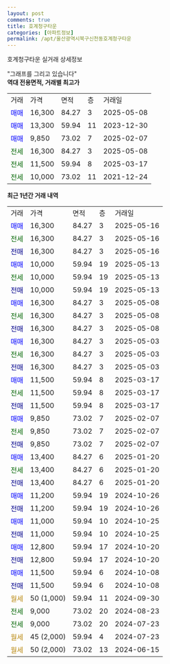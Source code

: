 ```yaml
---
layout: post
comments: true
title: 호계청구타운
categories: [아파트정보]
permalink: /apt/울산광역시북구신천동호계청구타운
---
```


호계청구타운 실거래 상세정보

<script type="text/javascript">
  google.charts.load('current', {'packages':['line', 'corechart']});
  google.charts.setOnLoadCallback(drawChart);

  function drawChart() {
    var data = new google.visualization.DataTable();
    data.addColumn('date', '거래일');
    data.addColumn('number', "매매");
    data.addColumn('number', "전세");
    data.addColumn('number', "전매");

    data.addRows([[new Date(Date.parse("2025-05-16")), 16300, null, null], [new Date(Date.parse("2025-05-16")), null, 16300, null], [new Date(Date.parse("2025-05-16")), null, null, 16300], [new Date(Date.parse("2025-05-13")), 10000, null, null], [new Date(Date.parse("2025-05-13")), null, 10000, null], [new Date(Date.parse("2025-05-13")), null, null, 10000], [new Date(Date.parse("2025-05-08")), 16300, null, null], [new Date(Date.parse("2025-05-08")), null, 16300, null], [new Date(Date.parse("2025-05-08")), null, null, 16300], [new Date(Date.parse("2025-05-03")), 16300, null, null], [new Date(Date.parse("2025-05-03")), null, 16300, null], [new Date(Date.parse("2025-05-03")), null, null, 16300], [new Date(Date.parse("2025-03-17")), 11500, null, null], [new Date(Date.parse("2025-03-17")), null, 11500, null], [new Date(Date.parse("2025-03-17")), null, null, 11500], [new Date(Date.parse("2025-02-07")), 9850, null, null], [new Date(Date.parse("2025-02-07")), null, 9850, null], [new Date(Date.parse("2025-02-07")), null, null, 9850], [new Date(Date.parse("2025-01-20")), 13400, null, null], [new Date(Date.parse("2025-01-20")), null, 13400, null], [new Date(Date.parse("2025-01-20")), null, null, 13400], [new Date(Date.parse("2024-10-26")), 11200, null, null], [new Date(Date.parse("2024-10-26")), null, null, 11200], [new Date(Date.parse("2024-10-25")), 11000, null, null], [new Date(Date.parse("2024-10-25")), null, null, 11000], [new Date(Date.parse("2024-10-20")), 12800, null, null], [new Date(Date.parse("2024-10-20")), null, null, 12800], [new Date(Date.parse("2024-10-08")), 11500, null, null], [new Date(Date.parse("2024-10-08")), null, null, 11500], [new Date(Date.parse("2024-09-30")), null, null, null], [new Date(Date.parse("2024-08-23")), null, 9000, null], [new Date(Date.parse("2024-07-23")), null, 9000, null], [new Date(Date.parse("2024-07-23")), null, null, null], [new Date(Date.parse("2024-06-15")), null, null, null]]);

    var options = {
      hAxis: {
        format: 'yyyy/MM/dd'
      },    
      lineWidth: 0,
      pointsVisible: true,    
      title: '최근 1년간 유형별 실거래가 분포',
      legend: { position: 'bottom' }
    };

    var formatter = new google.visualization.NumberFormat({pattern:'###,###'} );
    formatter.format(data, 1);
    formatter.format(data, 2);
    
    setTimeout(function() {
        var chart = new google.visualization.LineChart(document.getElementById('columnchart_material'));
        chart.draw(data, (options));
        document.getElementById('loading').style.display = 'none';
    }, 200);
  }
</script>


<div id="loading" style="z-index:20; display: block; margin-left: 0px">"그래프를 그리고 있습니다"</div>
<div id="columnchart_material" style="width: 95%; margin-left: 0px; display: block"></div>
<!-- contents start -->
<b>역대 전용면적, 거래별 최고가</b>
<table class="sortable">
    <tr>
      <td>거래</td>
      <td>가격</td>
      <td>면적</td>
      <td>층</td>
      <td>거래일</td>
    </tr>
        <tr>
          <td><a style="color: blue">매매</a></td>
          <td>16,300</td>
          <td>84.27</td>
          <td>3</td>
          <td>2025-05-08</td>
        </tr>            <tr>
          <td><a style="color: blue">매매</a></td>
          <td>13,300</td>
          <td>59.94</td>
          <td>11</td>
          <td>2023-12-30</td>
        </tr>            <tr>
          <td><a style="color: blue">매매</a></td>
          <td>9,850</td>
          <td>73.02</td>
          <td>7</td>
          <td>2025-02-07</td>
        </tr>        
        <tr>
              <td><a style="color: darkgreen">전세</a></td>
              <td>16,300</td>
              <td>84.27</td>
              <td>3</td>
              <td>2025-05-08</td>
            </tr>            <tr>
              <td><a style="color: darkgreen">전세</a></td>
              <td>11,500</td>
              <td>59.94</td>
              <td>8</td>
              <td>2025-03-17</td>
            </tr>            <tr>
              <td><a style="color: darkgreen">전세</a></td>
              <td>10,000</td>
              <td>73.02</td>
              <td>11</td>
              <td>2021-12-24</td>
            </tr>        
    
</table>

<b>최근 1년간 거래 내역</b>

<table class="sortable">
    <tr>
      <td>거래</td>
      <td>가격</td>
      <td>면적</td>
      <td>층</td>
      <td>거래일</td>
    </tr>
    <tr>
      <td><a style="color: blue">매매</a></td>
      <td>16,300</td>
      <td>84.27</td>
      <td>3</td>
      <td>2025-05-16</td>
    </tr>          <tr>
      <td><a style="color: darkgreen">전세</a></td>
      <td>16,300</td>
      <td>84.27</td>
      <td>3</td>
      <td>2025-05-16</td>
    </tr>          <tr>
      <td><a style="color: darkblue">전매</a></td>
      <td>16,300</td>
      <td>84.27</td>
      <td>3</td>
      <td>2025-05-16</td>
    </tr>          <tr>
      <td><a style="color: blue">매매</a></td>
      <td>10,000</td>
      <td>59.94</td>
      <td>19</td>
      <td>2025-05-13</td>
    </tr>          <tr>
      <td><a style="color: darkgreen">전세</a></td>
      <td>10,000</td>
      <td>59.94</td>
      <td>19</td>
      <td>2025-05-13</td>
    </tr>          <tr>
      <td><a style="color: darkblue">전매</a></td>
      <td>10,000</td>
      <td>59.94</td>
      <td>19</td>
      <td>2025-05-13</td>
    </tr>          <tr>
      <td><a style="color: blue">매매</a></td>
      <td>16,300</td>
      <td>84.27</td>
      <td>3</td>
      <td>2025-05-08</td>
    </tr>          <tr>
      <td><a style="color: darkgreen">전세</a></td>
      <td>16,300</td>
      <td>84.27</td>
      <td>3</td>
      <td>2025-05-08</td>
    </tr>          <tr>
      <td><a style="color: darkblue">전매</a></td>
      <td>16,300</td>
      <td>84.27</td>
      <td>3</td>
      <td>2025-05-08</td>
    </tr>          <tr>
      <td><a style="color: blue">매매</a></td>
      <td>16,300</td>
      <td>84.27</td>
      <td>3</td>
      <td>2025-05-03</td>
    </tr>          <tr>
      <td><a style="color: darkgreen">전세</a></td>
      <td>16,300</td>
      <td>84.27</td>
      <td>3</td>
      <td>2025-05-03</td>
    </tr>          <tr>
      <td><a style="color: darkblue">전매</a></td>
      <td>16,300</td>
      <td>84.27</td>
      <td>3</td>
      <td>2025-05-03</td>
    </tr>          <tr>
      <td><a style="color: blue">매매</a></td>
      <td>11,500</td>
      <td>59.94</td>
      <td>8</td>
      <td>2025-03-17</td>
    </tr>          <tr>
      <td><a style="color: darkgreen">전세</a></td>
      <td>11,500</td>
      <td>59.94</td>
      <td>8</td>
      <td>2025-03-17</td>
    </tr>          <tr>
      <td><a style="color: darkblue">전매</a></td>
      <td>11,500</td>
      <td>59.94</td>
      <td>8</td>
      <td>2025-03-17</td>
    </tr>          <tr>
      <td><a style="color: blue">매매</a></td>
      <td>9,850</td>
      <td>73.02</td>
      <td>7</td>
      <td>2025-02-07</td>
    </tr>          <tr>
      <td><a style="color: darkgreen">전세</a></td>
      <td>9,850</td>
      <td>73.02</td>
      <td>7</td>
      <td>2025-02-07</td>
    </tr>          <tr>
      <td><a style="color: darkblue">전매</a></td>
      <td>9,850</td>
      <td>73.02</td>
      <td>7</td>
      <td>2025-02-07</td>
    </tr>          <tr>
      <td><a style="color: blue">매매</a></td>
      <td>13,400</td>
      <td>84.27</td>
      <td>6</td>
      <td>2025-01-20</td>
    </tr>          <tr>
      <td><a style="color: darkgreen">전세</a></td>
      <td>13,400</td>
      <td>84.27</td>
      <td>6</td>
      <td>2025-01-20</td>
    </tr>          <tr>
      <td><a style="color: darkblue">전매</a></td>
      <td>13,400</td>
      <td>84.27</td>
      <td>6</td>
      <td>2025-01-20</td>
    </tr>          <tr>
      <td><a style="color: blue">매매</a></td>
      <td>11,200</td>
      <td>59.94</td>
      <td>19</td>
      <td>2024-10-26</td>
    </tr>          <tr>
      <td><a style="color: darkblue">전매</a></td>
      <td>11,200</td>
      <td>59.94</td>
      <td>19</td>
      <td>2024-10-26</td>
    </tr>          <tr>
      <td><a style="color: blue">매매</a></td>
      <td>11,000</td>
      <td>59.94</td>
      <td>10</td>
      <td>2024-10-25</td>
    </tr>          <tr>
      <td><a style="color: darkblue">전매</a></td>
      <td>11,000</td>
      <td>59.94</td>
      <td>10</td>
      <td>2024-10-25</td>
    </tr>          <tr>
      <td><a style="color: blue">매매</a></td>
      <td>12,800</td>
      <td>59.94</td>
      <td>17</td>
      <td>2024-10-20</td>
    </tr>          <tr>
      <td><a style="color: darkblue">전매</a></td>
      <td>12,800</td>
      <td>59.94</td>
      <td>17</td>
      <td>2024-10-20</td>
    </tr>          <tr>
      <td><a style="color: blue">매매</a></td>
      <td>11,500</td>
      <td>59.94</td>
      <td>6</td>
      <td>2024-10-08</td>
    </tr>          <tr>
      <td><a style="color: darkblue">전매</a></td>
      <td>11,500</td>
      <td>59.94</td>
      <td>6</td>
      <td>2024-10-08</td>
    </tr>          <tr>
      <td><a style="color: darkgoldenrod">월세</a></td>
      <td>50 (1,000)</td>
      <td>59.94</td>
      <td>11</td>
      <td>2024-09-30</td>
    </tr>          <tr>
      <td><a style="color: darkgreen">전세</a></td>
      <td>9,000</td>
      <td>73.02</td>
      <td>20</td>
      <td>2024-08-23</td>
    </tr>          <tr>
      <td><a style="color: darkgreen">전세</a></td>
      <td>9,000</td>
      <td>73.02</td>
      <td>20</td>
      <td>2024-07-23</td>
    </tr>          <tr>
      <td><a style="color: darkgoldenrod">월세</a></td>
      <td>45 (2,000)</td>
      <td>59.94</td>
      <td>4</td>
      <td>2024-07-23</td>
    </tr>          <tr>
      <td><a style="color: darkgoldenrod">월세</a></td>
      <td>50 (2,000)</td>
      <td>73.02</td>
      <td>13</td>
      <td>2024-06-15</td>
    </tr>      </table>
<!-- contents end -->    

